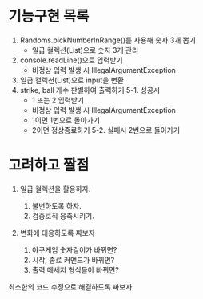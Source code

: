 # 기능구현 목록

1. Randoms.pickNumberInRange()를 사용해 숫자 3개 뽑기 
   - 일급 컬렉션(List)으로 숫자 3개 관리
2. console.readLine()으로 입력받기
   - 비정상 입력 발생 시 IllegalArgumentException   
3. 일급 컬렉션(List)으로 input을 변환
4. strike, ball 개수 판별하여 출력하기
5-1. 성공시
   - 1 또는 2 입력받기
   - 비정상 입력 발생 시 IllegalArgumentException
   - 1이면 1번으로 돌아가기
   - 2이면 정상종료하기
5-2. 실패시 2번으로 돌아가기

# 고려하고 짤점   
1. 일급 컬렉션을 활용하자.
   1. 불변하도록 하자.
   2. 검증로직 응축시키기.

2. 변화에 대응하도록 짜보자
   1. 야구게임 숫자길이가 바뀌면?
   2. 시작, 종료 커맨드가 바뀌면?
   3. 출력 메세지 형식들이 바뀌면?

최소한의 코드 수정으로 해결하도록 짜보자.
